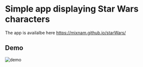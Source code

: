 # Simple app displaying Star Wars characters

The app is availalbe here https://mixnam.github.io/starWars/

## Demo

![demo](demo.gif)
